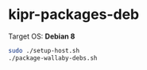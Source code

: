 # kipr-packages-deb

Target OS: **Debian 8**

```bash
sudo ./setup-host.sh
./package-wallaby-debs.sh
```
